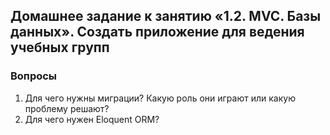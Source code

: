 ## Домашнее задание к занятию «1.2. MVC. Базы данных». Создать приложение для ведения учебных групп
### Вопросы
1. Для чего нужны миграции? Какую роль они играют или какую проблему решают?
2. Для чего нужен Eloquent ORM? 